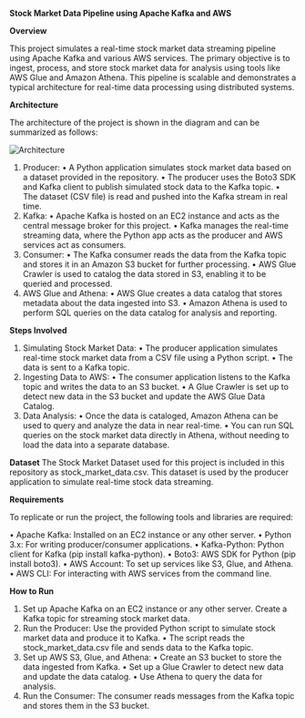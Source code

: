 **Stock Market Data Pipeline using Apache Kafka and AWS**

**Overview**

This project simulates a real-time stock market data streaming pipeline using Apache Kafka and various AWS services. The primary objective is to ingest, process, and store stock market data for analysis using tools like AWS Glue and Amazon Athena. This pipeline is scalable and demonstrates a typical architecture for real-time data processing using distributed systems.

**Architecture**

The architecture of the project is shown in the diagram and can be summarized as follows:

![Architecture](https://github.com/user-attachments/assets/233a9c2d-9fc2-475c-b056-3f090dc719bc)



1.	Producer:
    •	A Python application simulates stock market data based on a dataset provided in the repository.
    •	The producer uses the Boto3 SDK and Kafka client to publish simulated stock data to the Kafka topic.
    •	The dataset (CSV file) is read and pushed into the Kafka stream in real time.
2.	Kafka:
    •	Apache Kafka is hosted on an EC2 instance and acts as the central message broker for this project.
    •	Kafka manages the real-time streaming data, where the Python app acts as the producer and AWS services act as consumers.
3.	Consumer:
    •	The Kafka consumer reads the data from the Kafka topic and stores it in an Amazon S3 bucket for further processing.
    •	AWS Glue Crawler is used to catalog the data stored in S3, enabling it to be queried and processed.
4.	AWS Glue and Athena:
    •	AWS Glue creates a data catalog that stores metadata about the data ingested into S3.
    •	Amazon Athena is used to perform SQL queries on the data catalog for analysis and reporting.


**Steps Involved**
1.	Simulating Stock Market Data:
    •	The producer application simulates real-time stock market data from a CSV file using a Python script.
    •	The data is sent to a Kafka topic.
2.	Ingesting Data to AWS:
    •	The consumer application listens to the Kafka topic and writes the data to an S3 bucket.
    •	A Glue Crawler is set up to detect new data in the S3 bucket and update the AWS Glue Data Catalog.
3.	Data Analysis:
    •	Once the data is cataloged, Amazon Athena can be used to query and analyze the data in near real-time.
    •	You can run SQL queries on the stock market data directly in Athena, without needing to load the data into a separate database.


**Dataset**
The Stock Market Dataset used for this project is included in this repository as stock_market_data.csv. This dataset is used by the producer application to simulate real-time stock data streaming.


**Requirements**

To replicate or run the project, the following tools and libraries are required:

•	Apache Kafka: Installed on an EC2 instance or any other server.
•	Python 3.x: For writing producer/consumer applications.
•	Kafka-Python: Python client for Kafka (pip install kafka-python).
•	Boto3: AWS SDK for Python (pip install boto3).
•	AWS Account: To set up services like S3, Glue, and Athena.
•	AWS CLI: For interacting with AWS services from the command line.


**How to Run**


1.	Set up Apache Kafka on an EC2 instance or any other server. Create a Kafka topic for streaming stock market data.
2.	Run the Producer: Use the provided Python script to simulate stock market data and produce it to Kafka.
      •	The script reads the stock_market_data.csv file and sends data to the Kafka topic.
3.	Set up AWS S3, Glue, and Athena:
      •	Create an S3 bucket to store the data ingested from Kafka.
      •	Set up a Glue Crawler to detect new data and update the data catalog.
      •	Use Athena to query the data for analysis.
4.	Run the Consumer: The consumer reads messages from the Kafka topic and stores them in the S3 bucket.






